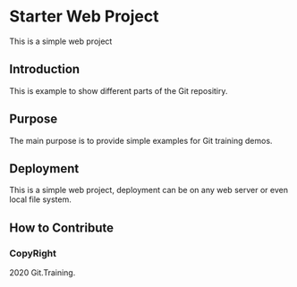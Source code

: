 # Starter Web Project

This is a simple web project

## Introduction

This is example to show different parts of the Git repositiry.

## Purpose

The main purpose is to provide simple examples for Git training demos.

## Deployment

This is a simple web project, deployment can be on any web server or even local file system.

## How to Contribute

### CopyRight

2020 Git.Training.